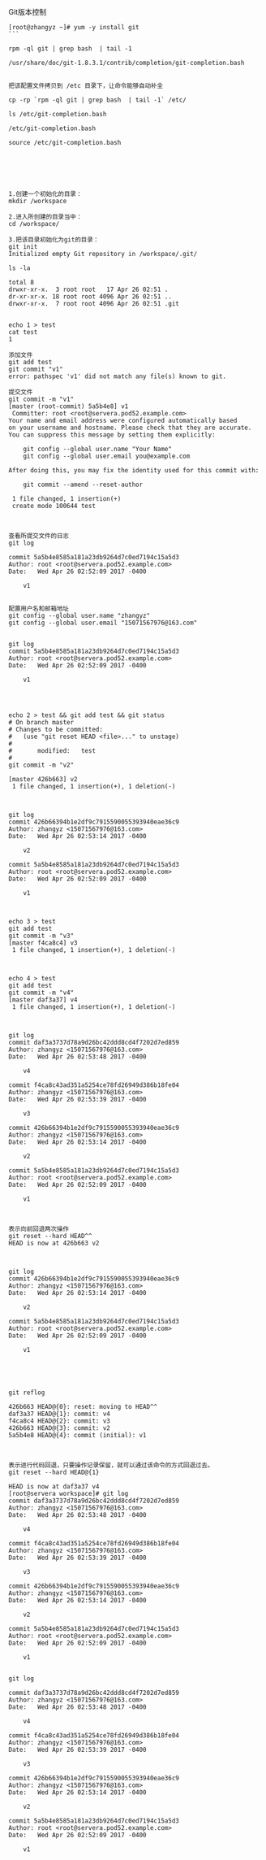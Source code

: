 Git版本控制
 
```shell
[root@zhangyz ~]# yum -y install git
``` 

rpm -ql git | grep bash  | tail -1
 
/usr/share/doc/git-1.8.3.1/contrib/completion/git-completion.bash
 
 
把该配置文件拷贝到 /etc 目录下，让命令能够自动补全
 
cp -rp `rpm -ql git | grep bash  | tail -1` /etc/
 
ls /etc/git-completion.bash
 
/etc/git-completion.bash
 
source /etc/git-completion.bash
 
 
 
 
 
 
1.创建一个初始化的目录：
mkdir /workspace
 
2.进入所创建的目录当中：
cd /workspace/
 
3.把该目录初始化为git的目录：
git init
Initialized empty Git repository in /workspace/.git/
 
ls -la
 
total 8
drwxr-xr-x.  3 root root   17 Apr 26 02:51 .
dr-xr-xr-x. 18 root root 4096 Apr 26 02:51 ..
drwxr-xr-x.  7 root root 4096 Apr 26 02:51 .git
 
 
echo 1 > test
cat test
1
 
添加文件
git add test
git commit "v1"
error: pathspec 'v1' did not match any file(s) known to git.
 
提交文件
git commit -m "v1"
[master (root-commit) 5a5b4e8] v1
 Committer: root <root@servera.pod52.example.com>
Your name and email address were configured automatically based
on your username and hostname. Please check that they are accurate.
You can suppress this message by setting them explicitly:
 
    git config --global user.name "Your Name"
    git config --global user.email you@example.com
 
After doing this, you may fix the identity used for this commit with:
 
    git commit --amend --reset-author
 
 1 file changed, 1 insertion(+)
 create mode 100644 test
 
 
 
查看所提交文件的日志
git log
 
commit 5a5b4e8585a181a23db9264d7c0ed7194c15a5d3
Author: root <root@servera.pod52.example.com>
Date:   Wed Apr 26 02:52:09 2017 -0400
 
    v1
 
 
配置用户名和邮箱地址
git config --global user.name "zhangyz"
git config --global user.email "15071567976@163.com"
 
 
git log
commit 5a5b4e8585a181a23db9264d7c0ed7194c15a5d3
Author: root <root@servera.pod52.example.com>
Date:   Wed Apr 26 02:52:09 2017 -0400
 
    v1
 
 
 
 
echo 2 > test && git add test && git status
# On branch master
# Changes to be committed:
#   (use "git reset HEAD <file>..." to unstage)
#
#       modified:   test
#
git commit -m "v2"
 
[master 426b663] v2
 1 file changed, 1 insertion(+), 1 deletion(-)
 
 
 
git log
commit 426b66394b1e2df9c7915590055393940eae36c9
Author: zhangyz <15071567976@163.com>
Date:   Wed Apr 26 02:53:14 2017 -0400
 
    v2
 
commit 5a5b4e8585a181a23db9264d7c0ed7194c15a5d3
Author: root <root@servera.pod52.example.com>
Date:   Wed Apr 26 02:52:09 2017 -0400
 
    v1
 
 
 
echo 3 > test
git add test
git commit -m "v3"
[master f4ca8c4] v3
 1 file changed, 1 insertion(+), 1 deletion(-)
 
 
 
echo 4 > test
git add test
git commit -m "v4"
[master daf3a37] v4
 1 file changed, 1 insertion(+), 1 deletion(-)
 
 
 
git log
commit daf3a3737d78a9d26bc42ddd8cd4f7202d7ed859
Author: zhangyz <15071567976@163.com>
Date:   Wed Apr 26 02:53:48 2017 -0400
 
    v4
 
commit f4ca8c43ad351a5254ce78fd26949d386b18fe04
Author: zhangyz <15071567976@163.com>
Date:   Wed Apr 26 02:53:39 2017 -0400
 
    v3
 
commit 426b66394b1e2df9c7915590055393940eae36c9
Author: zhangyz <15071567976@163.com>
Date:   Wed Apr 26 02:53:14 2017 -0400
 
    v2
 
commit 5a5b4e8585a181a23db9264d7c0ed7194c15a5d3
Author: root <root@servera.pod52.example.com>
Date:   Wed Apr 26 02:52:09 2017 -0400
 
    v1
 
 
 
表示向前回退两次操作
git reset --hard HEAD^^
HEAD is now at 426b663 v2
 
 
 
git log
commit 426b66394b1e2df9c7915590055393940eae36c9
Author: zhangyz <15071567976@163.com>
Date:   Wed Apr 26 02:53:14 2017 -0400
 
    v2
 
commit 5a5b4e8585a181a23db9264d7c0ed7194c15a5d3
Author: root <root@servera.pod52.example.com>
Date:   Wed Apr 26 02:52:09 2017 -0400
 
    v1
 
 
 
 
 
git reflog
 
426b663 HEAD@{0}: reset: moving to HEAD^^
daf3a37 HEAD@{1}: commit: v4
f4ca8c4 HEAD@{2}: commit: v3
426b663 HEAD@{3}: commit: v2
5a5b4e8 HEAD@{4}: commit (initial): v1
 
 
 
表示进行代码回退，只要操作记录保留，就可以通过该命令的方式回退过去。
git reset --hard HEAD@{1}
 
HEAD is now at daf3a37 v4
[root@servera workspace]# git log
commit daf3a3737d78a9d26bc42ddd8cd4f7202d7ed859
Author: zhangyz <15071567976@163.com>
Date:   Wed Apr 26 02:53:48 2017 -0400
 
    v4
 
commit f4ca8c43ad351a5254ce78fd26949d386b18fe04
Author: zhangyz <15071567976@163.com>
Date:   Wed Apr 26 02:53:39 2017 -0400
 
    v3
 
commit 426b66394b1e2df9c7915590055393940eae36c9
Author: zhangyz <15071567976@163.com>
Date:   Wed Apr 26 02:53:14 2017 -0400
 
    v2
 
commit 5a5b4e8585a181a23db9264d7c0ed7194c15a5d3
Author: root <root@servera.pod52.example.com>
Date:   Wed Apr 26 02:52:09 2017 -0400
 
    v1
 
 
git log
 
commit daf3a3737d78a9d26bc42ddd8cd4f7202d7ed859
Author: zhangyz <15071567976@163.com>
Date:   Wed Apr 26 02:53:48 2017 -0400
 
    v4
 
commit f4ca8c43ad351a5254ce78fd26949d386b18fe04
Author: zhangyz <15071567976@163.com>
Date:   Wed Apr 26 02:53:39 2017 -0400
 
    v3
 
commit 426b66394b1e2df9c7915590055393940eae36c9
Author: zhangyz <15071567976@163.com>
Date:   Wed Apr 26 02:53:14 2017 -0400
 
    v2
 
commit 5a5b4e8585a181a23db9264d7c0ed7194c15a5d3
Author: root <root@servera.pod52.example.com>
Date:   Wed Apr 26 02:52:09 2017 -0400
 
    v1
 
